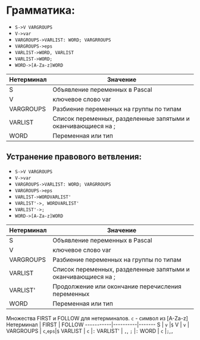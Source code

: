 # Грамматика:

* `S->V VARGROUPS`
* `V->var`
* `VARGROUPS->VARLIST: WORD; VARGRROUPS`
* `VARGROUPS->eps`
* `VARLIST->WORD, VARLIST`
* `VARLIST->WORD;`
* `WORD->[A-Za-z]WORD`


Нетерминал    | Значение
------------- | -------------
S  | Объявление переменных в Pascal
V | ключевое слово var
VARGROUPS | Разбиение переменных на группы по типам
VARLIST | Список переменных, разделенные запятыми и оканчивающиеся на ;
WORD | Переменная или тип

## Устранение правового ветвления:

* `S->V VARGROUPS`
* `V->var`
* `VARGROUPS->VARLIST: WORD; VARGRROUPS`
* `VARGROUPS->eps`
* `VARLIST->WORDVARLIST'`
* `VARLIST'->, WORDVARLIST'`
* `VARLIST'->;`
* `WORD->[A-Za-z]WORD`

Нетерминал    | Значение
------------- | -------------
S  | Объявление переменных в Pascal
V | ключевое слово var
VARGROUPS | Разбиение переменных на группы по типам
VARLIST | Список переменных, разделенные запятыми и оканчивающиеся на ;
VARLIST' | Продолжение или окончание перечисления переменных
WORD | Переменная или тип


Множества FIRST и FOLLOW для нетерминалов. `c` - символ из [A-Za-z]
Нетерминал | FIRST    | FOLLOW
-----------|----------|-------
S          | `v`      |`$`
V          | `v`      |` `
VARGROUPS  | `c`,`eps`|`$`
VARLIST    | `c`      |`:`
VARLIST'   | `,`, `;` |`:`
WORD       | `c`      |`;`,`,`